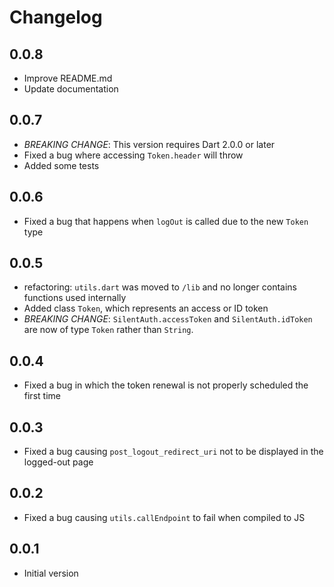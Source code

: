 # Changelog

## 0.0.8
- Improve README.md
- Update documentation

## 0.0.7
- *BREAKING CHANGE*: This version requires Dart 2.0.0 or later
- Fixed a bug where accessing `Token.header` will throw
- Added some tests

## 0.0.6
- Fixed a bug that happens when `logOut` is called due to the new `Token` type

## 0.0.5
- refactoring: `utils.dart` was moved to `/lib` and no longer contains functions used internally
- Added class `Token`, which represents an access or ID token
- *BREAKING CHANGE*: `SilentAuth.accessToken` and `SilentAuth.idToken` are now of type `Token` rather than `String`.

## 0.0.4
- Fixed a bug in which the token renewal is not properly scheduled the first time

## 0.0.3
- Fixed a bug causing `post_logout_redirect_uri` not to be displayed in the logged-out page

## 0.0.2
- Fixed a bug causing `utils.callEndpoint` to fail when compiled to JS

## 0.0.1
- Initial version
